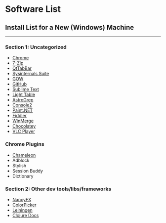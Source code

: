 # Software List

## Install List for a New (Windows) Machine

---

### Section 1: Uncategorized

  * [Chrome](https://www.google.com/chrome/browser/)
  * [7-Zip](http://www.7-zip.org/)
  * [QtTabBar](http://qttabbar.sourceforge.net/)
  * [Sysinternals Suite](http://technet.microsoft.com/en-us/sysinternals/bb842062.aspx)
  * [GOW](https://github.com/bmatzelle/gow/wiki)
  * [GitHub](https://windows.github.com/)
  * [Sublime Text](http://www.sublimetext.com/)
  * [Light Table](http://www.lighttable.com/)
  * [AstroGrep](http://astrogrep.sourceforge.net/)
  * [Console2](http://sourceforge.net/projects/console/)
  * [Paint.NET](http://www.getpaint.net/)
  * [Fiddler](http://www.telerik.com/fiddler)
  * [WinMerge](http://winmerge.org/)
  * [Chocolatey](https://chocolatey.org/)
  * [VLC Player](http://www.videolan.org/vlc/index.html)

### Chrome Plugins

  * [Chameleon](https://github.com/ghostwords/chameleon)
  * Adblock
  * Stylish
  * Session Buddy
  * Dictionary

### Section 2: Other dev tools/libs/frameworks

  * [NancyFX](http://nancyfx.org/)
  * [ColorPicker](http://www.colorpicker.com/)
  * [Leiningen](http://leiningen.org/)
  * [Clojure Docs](http://clojure.github.io/clojure/clojure.core-api.html)